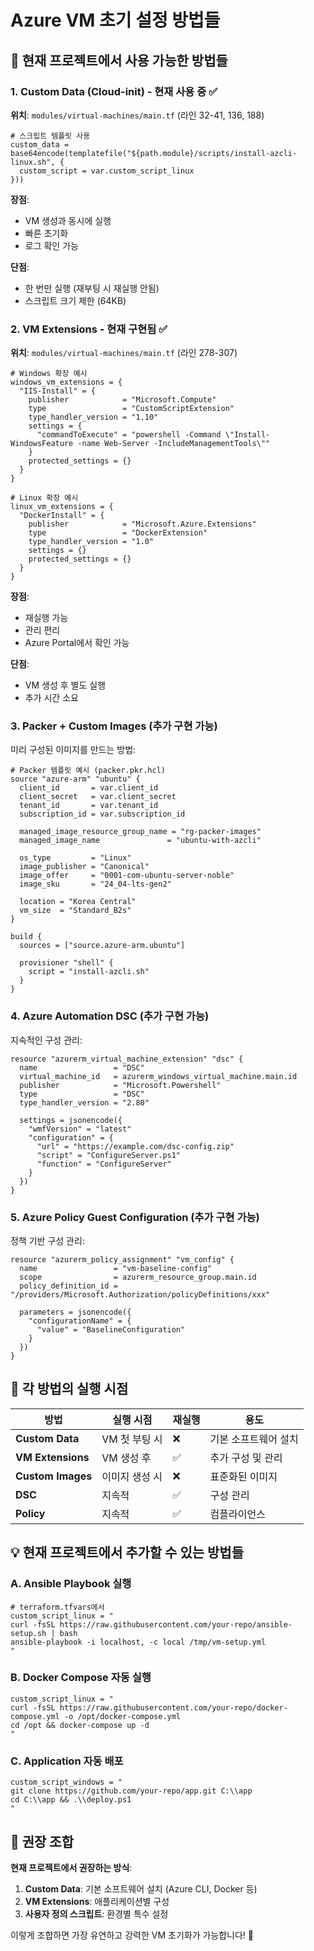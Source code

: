 # Azure VM 초기 설정 방법들

## 🎯 현재 프로젝트에서 사용 가능한 방법들

### 1. **Custom Data (Cloud-init) - 현재 사용 중** ✅

**위치**: `modules/virtual-machines/main.tf` (라인 32-41, 136, 188)

```hcl
# 스크립트 템플릿 사용
custom_data = base64encode(templatefile("${path.module}/scripts/install-azcli-linux.sh", {
  custom_script = var.custom_script_linux
}))
```

**장점**:
- VM 생성과 동시에 실행
- 빠른 초기화
- 로그 확인 가능

**단점**:
- 한 번만 실행 (재부팅 시 재실행 안됨)
- 스크립트 크기 제한 (64KB)

### 2. **VM Extensions - 현재 구현됨** ✅

**위치**: `modules/virtual-machines/main.tf` (라인 278-307)

```hcl
# Windows 확장 예시
windows_vm_extensions = {
  "IIS-Install" = {
    publisher            = "Microsoft.Compute"
    type                 = "CustomScriptExtension"
    type_handler_version = "1.10"
    settings = {
      "commandToExecute" = "powershell -Command \"Install-WindowsFeature -name Web-Server -IncludeManagementTools\""
    }
    protected_settings = {}
  }
}

# Linux 확장 예시
linux_vm_extensions = {
  "DockerInstall" = {
    publisher            = "Microsoft.Azure.Extensions"
    type                 = "DockerExtension"
    type_handler_version = "1.0"
    settings = {}
    protected_settings = {}
  }
}
```

**장점**:
- 재실행 가능
- 관리 편리
- Azure Portal에서 확인 가능

**단점**:
- VM 생성 후 별도 실행
- 추가 시간 소요

### 3. **Packer + Custom Images (추가 구현 가능)**

미리 구성된 이미지를 만드는 방법:

```hcl
# Packer 템플릿 예시 (packer.pkr.hcl)
source "azure-arm" "ubuntu" {
  client_id       = var.client_id
  client_secret   = var.client_secret
  tenant_id       = var.tenant_id
  subscription_id = var.subscription_id
  
  managed_image_resource_group_name = "rg-packer-images"
  managed_image_name               = "ubuntu-with-azcli"
  
  os_type         = "Linux"
  image_publisher = "Canonical"
  image_offer     = "0001-com-ubuntu-server-noble"
  image_sku       = "24_04-lts-gen2"
  
  location = "Korea Central"
  vm_size  = "Standard_B2s"
}

build {
  sources = ["source.azure-arm.ubuntu"]
  
  provisioner "shell" {
    script = "install-azcli.sh"
  }
}
```

### 4. **Azure Automation DSC (추가 구현 가능)**

지속적인 구성 관리:

```hcl
resource "azurerm_virtual_machine_extension" "dsc" {
  name                 = "DSC"
  virtual_machine_id   = azurerm_windows_virtual_machine.main.id
  publisher            = "Microsoft.Powershell"
  type                 = "DSC"
  type_handler_version = "2.80"
  
  settings = jsonencode({
    "wmfVersion" = "latest"
    "configuration" = {
      "url" = "https://example.com/dsc-config.zip"
      "script" = "ConfigureServer.ps1"
      "function" = "ConfigureServer"
    }
  })
}
```

### 5. **Azure Policy Guest Configuration (추가 구현 가능)**

정책 기반 구성 관리:

```hcl
resource "azurerm_policy_assignment" "vm_config" {
  name                 = "vm-baseline-config"
  scope                = azurerm_resource_group.main.id
  policy_definition_id = "/providers/Microsoft.Authorization/policyDefinitions/xxx"
  
  parameters = jsonencode({
    "configurationName" = {
      "value" = "BaselineConfiguration"
    }
  })
}
```

## 🔄 각 방법의 실행 시점

| 방법 | 실행 시점 | 재실행 | 용도 |
|------|-----------|--------|------|
| **Custom Data** | VM 첫 부팅 시 | ❌ | 기본 소프트웨어 설치 |
| **VM Extensions** | VM 생성 후 | ✅ | 추가 구성 및 관리 |
| **Custom Images** | 이미지 생성 시 | ❌ | 표준화된 이미지 |
| **DSC** | 지속적 | ✅ | 구성 관리 |
| **Policy** | 지속적 | ✅ | 컴플라이언스 |

## 💡 현재 프로젝트에서 추가할 수 있는 방법들

### A. **Ansible Playbook 실행**

```hcl
# terraform.tfvars에서
custom_script_linux = "
curl -fsSL https://raw.githubusercontent.com/your-repo/ansible-setup.sh | bash
ansible-playbook -i localhost, -c local /tmp/vm-setup.yml
"
```

### B. **Docker Compose 자동 실행**

```hcl
custom_script_linux = "
curl -fsSL https://raw.githubusercontent.com/your-repo/docker-compose.yml -o /opt/docker-compose.yml
cd /opt && docker-compose up -d
"
```

### C. **Application 자동 배포**

```hcl
custom_script_windows = "
git clone https://github.com/your-repo/app.git C:\\app
cd C:\\app && .\\deploy.ps1
"
```

## 🚀 권장 조합

**현재 프로젝트에서 권장하는 방식**:

1. **Custom Data**: 기본 소프트웨어 설치 (Azure CLI, Docker 등)
2. **VM Extensions**: 애플리케이션별 구성
3. **사용자 정의 스크립트**: 환경별 특수 설정

이렇게 조합하면 가장 유연하고 강력한 VM 초기화가 가능합니다! 🎯
